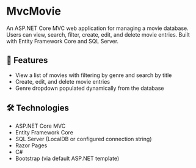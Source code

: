 # MvcMovie 

An ASP.NET Core MVC web application for managing a movie database. Users can view, search, filter, create, edit, and delete movie entries. Built with Entity Framework Core and SQL Server.

## 🚀 Features

- View a list of movies with filtering by genre and search by title
- Create, edit, and delete movie entries
- Genre dropdown populated dynamically from the database

## 🛠️ Technologies

- ASP.NET Core MVC
- Entity Framework Core
- SQL Server (LocalDB or configured connection string)
- Razor Pages
- C#
- Bootstrap (via default ASP.NET template)
